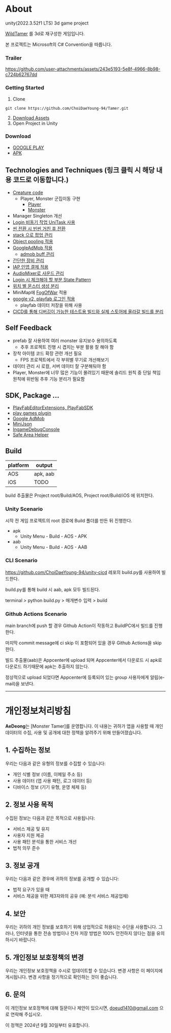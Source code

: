 # About

unity(2022.3.52f1 LTS) 3d game project

[WildTamer](https://play.google.com/store/apps/details?id=com.percent.wildtamer&hl=ko) 를 3d로 재구성한 게임입니다.

본 프로젝트는 Microsoft의 C# Convention을 따릅니다.

### Trailer

https://github.com/user-attachments/assets/243e5193-5e8f-4966-8b98-c724b62767dd


### Getting Started

1. Clone
~~~
git clone https://github.com/ChoiDaeYoung-94/Tamer.git
~~~
2. [Download Assets](https://drive.google.com/file/d/1Uf0BY7eUKvNS3aNMrFp-G1Bj6n61p1Fk/view?usp=sharing)
3. Open Project in Unity


### Download

- [GOOGLE PLAY](https://play.google.com/store/apps/details?id=com.AeDeong.MonsterTamer)
- [APK](https://drive.google.com/file/d/1QRBccQp2nN7IfOA2lUJiDJoxs_siM7ew/view?usp=sharing)


## Technologies and Techniques (링크 클릭 시 해당 내용 코드로 이동합니다.)

- [Creature code](https://github.com/ChoiDaeYoung-94/Tamer/tree/main/Assets/03.%20Objects/Creature)
  - Player, Monster 군집이동 구현
    - [Player](https://github.com/ChoiDaeYoung-94/Tamer/blob/main/Assets/03.%20Objects/Creature/Player/Player.cs)
    - [Monster](https://github.com/ChoiDaeYoung-94/Tamer/blob/main/Assets/03.%20Objects/Creature/Monsters/Monster.cs)
- Manager Singleton 개선
- [Login 비동기 작업 UniTask 사용](https://github.com/ChoiDaeYoung-94/Tamer/blob/main/Assets/03.%20Objects/LoginCanvas/Login.cs)
- [씬 전환 시 빈씬 거친 후 전환](https://github.com/ChoiDaeYoung-94/Tamer/blob/main/Assets/02.%20Scripts/Managers/SceneManager.cs)
- [stack 으로 팝업 관리](https://github.com/ChoiDaeYoung-94/Tamer/blob/main/Assets/02.%20Scripts/Managers/PopupManager.cs)
- [Object pooling 적용](https://github.com/ChoiDaeYoung-94/Tamer/blob/main/Assets/02.%20Scripts/Managers/PoolManager.cs)
- [GoogleAdMob 적용](https://github.com/ChoiDaeYoung-94/Tamer/blob/main/Assets/02.%20Scripts/Managers/GoogleAdMobManager.cs)
  - [admob buff 관리](https://github.com/ChoiDaeYoung-94/Tamer/blob/main/Assets/03.%20Objects/BuffingMan/BuffingMan.cs)
- [간단한 장비 관리](https://github.com/ChoiDaeYoung-94/Tamer/blob/main/Assets/02.%20Scripts/Managers/EquipmentManager.cs)
- [IAP 인앱 결제 적용](https://github.com/ChoiDaeYoung-94/Tamer/blob/main/Assets/02.%20Scripts/Managers/IAPManager.cs)
- [AudioMixer로 사운드 관리](https://github.com/ChoiDaeYoung-94/Tamer/blob/main/Assets/02.%20Scripts/Managers/SoundManager.cs)
- [Login 시 체크해야 할 부분 State Pattern](https://github.com/ChoiDaeYoung-94/Tamer/blob/main/Assets/02.%20Scripts/Main/LoginCheck.cs)
- [위치 별 몬스터 생성 분리](https://github.com/ChoiDaeYoung-94/Tamer/blob/main/Assets/02.%20Scripts/Game/MonsterGenerator.cs)
- MiniMap에 [FogOfWar](https://github.com/MicKami/FogOfWar) 적용
- [google v2, playfab 로그인 적용](https://github.com/ChoiDaeYoung-94/Tamer/blob/main/Assets/03.%20Objects/LoginCanvas/Login.cs)
  - playfab 데이터 저장을 위해 사용
- [CICD를 통해 디버깅이 가능한 테스트용 빌드와 실제 스토어에 올라갈 빌드를 분리](https://github.com/ChoiDaeYoung-94/Tamer/blob/main/Assets/02.%20Scripts/Editor/BuildScript.cs)


## Self Feedback
- prefab 잘 사용하여 여러 monster 유지보수 용의하도록
  - 추후 프로젝트 진행 시 겹치는 부분 활용 잘 해야 함
- 장착 아이템 코드 확장 관련 개선 필요
    - FPS 프로젝트에서 각 부위별 무기로 개선해보기
- 데이터 관리 시 로컬, 서버 데이터 잘 구분해둬야 함
- Player, Monster에 너무 많은 기능이 몰려있기 때문에 솔리드 원칙 중 단일 책임 원칙에 위반됨 추후 기능 분리가 필요함


## SDK, Package ...

- [PlayFabEditorExtensions, PlayFabSDK](https://docs.microsoft.com/ko-kr/gaming/playfab/sdks/unity3d/installing-unity3d-sdk)
- [play games plugin](https://github.com/playgameservices/play-games-plugin-for-unity/releases)
- [Google AdMob](https://developers.google.com/admob/android/quick-start?hl=ko)
- [MiniJson ](https://github.com/Unity-Technologies/UnityCsReference/blob/master/External/JsonParsers/MiniJson/MiniJSON.cs)
- [IngameDebugConsole](https://assetstore.unity.com/packages/tools/gui/in-game-debug-console-68068)
- [Safe Area Helper](https://assetstore.unity.com/packages/tools/gui/safe-area-helper-130488)


## Build

| platform  | output   |
| --------- | -------- |
| AOS       | apk, aab |
| iOS       |   TODO   |

build 추출물은 Project root/Build/AOS, Project root/Build/iOS 에 위치한다.


### Unity Scenario

시작 전 게임 프로젝트의 root 경로에 Build 폴더를 만든 뒤 진행한다.

- apk
  - Unity Menu - Build - AOS - APK
- aab
  - Unity Menu - Build - AOS - AAB


### CLI Scenario

https://github.com/ChoiDaeYoung-94/unity-cicd 레포의 build.py를 사용하여 빌드한다.

build.py를 통해 build 시 aab, apk 모두 빌드된다.

terminal > python build.py > 매개변수 입력 > build


### Github Actions Scenario

main branch에 push 할 경우 Github Action이 작동하고 BuildPC에서 빌드를 진행한다.

마지막 commit message에 ci skip 이 포함되어 있을 경우 Github Actions을 skip 한다.

빌드 추출물(aab)은 Appcenter에 upload 되며 Appcenter에서 다운로드 시 apk로 다운로드 하기때문에 apk는 추출하지 않는다.

정상적으로 upload 되었다면 Appcenter에 등록되어 있는 group 사용자에게 알림(e-mail)을 보낸다.


---


# 개인정보처리방침

**AeDeong**는 [Monster Tamer]를 운영합니다. 이 내용는 귀하가 앱을 사용할 때 개인 데이터의 수집, 사용 및 공개에 대한 정책을 알려주기 위해 만들어졌습니다.

## 1. 수집하는 정보

우리는 다음과 같은 유형의 정보를 수집할 수 있습니다:
- 개인 식별 정보 (이름, 이메일 주소 등)
- 사용 데이터 (앱 사용 패턴, 로그 데이터 등)
- 디바이스 정보 (기기 유형, 운영 체제 등)

## 2. 정보 사용 목적

수집된 정보는 다음과 같은 목적으로 사용됩니다:
- 서비스 제공 및 유지
- 사용자 지원 제공
- 사용 패턴 분석을 통한 서비스 개선
- 법적 의무 준수

## 3. 정보 공개

우리는 다음과 같은 경우에 귀하의 정보를 공개할 수 있습니다:
- 법적 요구가 있을 때
- 서비스 제공을 위한 제3자와의 공유 (예: 분석 서비스 제공업체)

## 4. 보안

우리는 귀하의 개인 정보를 보호하기 위해 상업적으로 허용되는 수단을 사용합니다. 그러나, 인터넷을 통한 전송 방법이나 전자 저장 방법은 100% 안전하지 않다는 점을 유의하시기 바랍니다.

## 5. 개인정보 보호정책의 변경

우리는 개인정보 보호정책을 수시로 업데이트할 수 있습니다. 변경 사항은 이 페이지에 게시됩니다. 변경 사항을 정기적으로 확인하는 것이 좋습니다.

## 6. 문의

이 개인정보 보호정책에 대해 질문이나 제안이 있으시면, doeud1410@gmail.com 으로 연락해 주십시오.

이 정책은 2024년 9월 30일부터 유효합니다.

